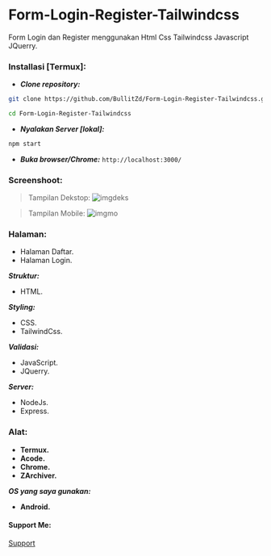# Form-Login-Register-Tailwindcss

Form Login dan Register menggunakan Html Css Tailwindcss Javascript JQuerry.

### Installasi [Termux]:
- ___Clone repository:___
```bash
git clone https://github.com/BullitZd/Form-Login-Register-Tailwindcss.git
```
```bash
cd Form-Login-Register-Tailwindcss
```
- ___Nyalakan Server [lokal]:___
```bash
npm start
```
- ___Buka browser/Chrome:___
`http://localhost:3000/`

### Screenshoot:
> Tampilan Dekstop:
![imgdeks](https://i.ibb.co.com/r6ZskB1/IMG-20241025-231825.jpg)

> Tampilan Mobile:
![imgmo](https://i.ibb.co.com/6P5Xh9S/Screenshot-2024-10-25-23-16-45-621-com-foxdebug-acodefree.jpg)

### Halaman:
- Halaman Daftar.
- Halaman Login.

___Struktur:___
- HTML.

___Styling:___
- CSS.
- TailwindCss.

___Validasi:___
- JavaScript.
- JQuerry.

___Server:___
- NodeJs.
- Express.

### Alat:
- **Termux.**
- **Acode.**
- **Chrome.**
- **ZArchiver.**

___OS yang saya gunakan:___
- **Android.**

#### Support Me:
[Support](https://sociabuzz.com/bullitzd)